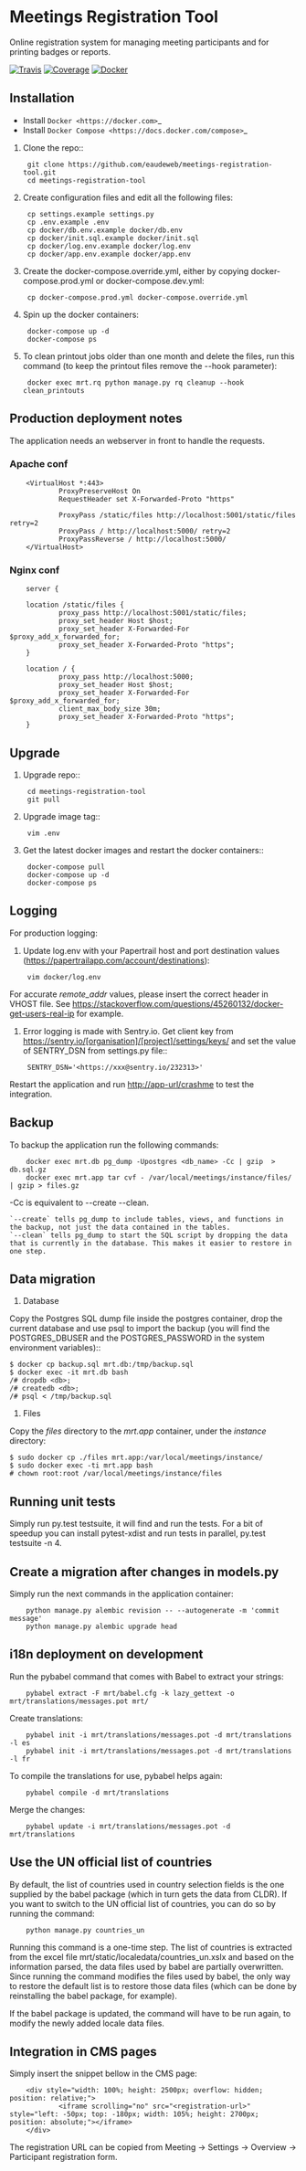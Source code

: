 # Meetings Registration Tool

Online registration system for managing meeting participants and for printing badges or reports.

[![Travis](https://travis-ci.org/eaudeweb/meetings-registration-tool.svg?branch=master)](
https://travis-ci.org/eaudeweb/meetings-registration-tool)
[![Coverage](https://coveralls.io/repos/github/eaudeweb/meetings-registration-tool/badge.svg?branch=master)](https://coveralls.io/github/eaudeweb/meetings-registration-tool?branch=master)
[![Docker](https://dockerbuildbadges.quelltext.eu/status.svg?organization=eaudeweb&repository=mrt)](https://hub.docker.com/r/eaudeweb/mrt/builds)

## Installation

* Install `Docker <https://docker.com>`_
* Install `Docker Compose <https://docs.docker.com/compose>`_

1. Clone the repo::

        git clone https://github.com/eaudeweb/meetings-registration-tool.git
        cd meetings-registration-tool

1. Create configuration files and edit all the following files:

        cp settings.example settings.py
        cp .env.example .env
        cp docker/db.env.example docker/db.env
        cp docker/init.sql.example docker/init.sql
        cp docker/log.env.example docker/log.env
        cp docker/app.env.example docker/app.env

1. Create the docker-compose.override.yml, either by copying docker-compose.prod.yml or docker-compose.dev.yml:

        cp docker-compose.prod.yml docker-compose.override.yml

1. Spin up the docker containers:

        docker-compose up -d
        docker-compose ps

1. To clean printout jobs older than one month and delete the files, run this command (to keep the printout files remove the --hook parameter):

        docker exec mrt.rq python manage.py rq cleanup --hook clean_printouts

## Production deployment notes

The application needs an webserver in front to handle the requests.

### Apache conf

        <VirtualHost *:443>
                ProxyPreserveHost On
                RequestHeader set X-Forwarded-Proto "https"

                ProxyPass /static/files http://localhost:5001/static/files retry=2
                ProxyPass / http://localhost:5000/ retry=2
                ProxyPassReverse / http://localhost:5000/
        </VirtualHost>

### Nginx conf

        server {

        location /static/files {
                proxy_pass http://localhost:5001/static/files;
                proxy_set_header Host $host;
                proxy_set_header X-Forwarded-For $proxy_add_x_forwarded_for;
                proxy_set_header X-Forwarded-Proto "https";
        }

        location / {
                proxy_pass http://localhost:5000;
                proxy_set_header Host $host;
                proxy_set_header X-Forwarded-For $proxy_add_x_forwarded_for;
                client_max_body_size 30m;
                proxy_set_header X-Forwarded-Proto "https";
        }

## Upgrade

1. Upgrade repo::

        cd meetings-registration-tool
        git pull

1. Upgrade image tag::

        vim .env

1. Get the latest docker images and restart the docker containers::

        docker-compose pull
        docker-compose up -d
        docker-compose ps

## Logging

For production logging:

1. Update log.env with your Papertrail host and port destination values (<https://papertrailapp.com/account/destinations>):

        vim docker/log.env

For accurate _remote_addr_ values, please insert the correct header in VHOST file. See <https://stackoverflow.com/questions/45260132/docker-get-users-real-ip> for example.

1. Error logging is made with Sentry.io. Get client key from <https://sentry.io/[organisation]/[project]/settings/keys/> and set the value of SENTRY_DSN from settings.py file::

        SENTRY_DSN='<https://xxx@sentry.io/232313>'

Restart the application and run <http://app-url/crashme> to test the integration.

## Backup

To backup the application run the following commands:

        docker exec mrt.db pg_dump -Upostgres <db_name> -Cc | gzip  > db.sql.gz
        docker exec mrt.app tar cvf - /var/local/meetings/instance/files/ | gzip > files.gz

-Cc is equivalent to --create --clean.

    `--create` tells pg_dump to include tables, views, and functions in the backup, not just the data contained in the tables.
    `--clean` tells pg_dump to start the SQL script by dropping the data that is currently in the database. This makes it easier to restore in one step.

## Data migration

1. Database

Copy the Postgres SQL dump file inside the postgres container, drop the current database and use psql to import the backup (you will find the POSTGRES_DBUSER and the POSTGRES_PASSWORD in the system environment variables)::

    $ docker cp backup.sql mrt.db:/tmp/backup.sql
    $ docker exec -it mrt.db bash
    /# dropdb <db>;
    /# createdb <db>;
    /# psql < /tmp/backup.sql

1. Files

Copy the _files_ directory to the _mrt.app_ container, under the _instance_ directory:

    $ sudo docker cp ./files mrt.app:/var/local/meetings/instance/
    $ sudo docker exec -ti mrt.app bash
    # chown root:root /var/local/meetings/instance/files

## Running unit tests

Simply run py.test testsuite, it will find and run the tests. For a bit of speedup you can install pytest-xdist and run tests in parallel, py.test testsuite -n 4.

## Create a migration after changes in models.py

Simply run the next commands in the application container:

        python manage.py alembic revision -- --autogenerate -m 'commit message'
        python manage.py alembic upgrade head

## i18n deployment on development

Run the pybabel command that comes with Babel to extract your strings:

        pybabel extract -F mrt/babel.cfg -k lazy_gettext -o mrt/translations/messages.pot mrt/

Create translations:

        pybabel init -i mrt/translations/messages.pot -d mrt/translations -l es
        pybabel init -i mrt/translations/messages.pot -d mrt/translations -l fr

To compile the translations for use, pybabel helps again:

        pybabel compile -d mrt/translations

Merge the changes:

        pybabel update -i mrt/translations/messages.pot -d mrt/translations

## Use the UN official list of countries

By default, the list of countries used in country selection fields is the one supplied by the babel package (which in turn gets the data from CLDR). If you want to switch to the UN official list of countries, you can do so by running the command:

        python manage.py countries_un

Running this command is a one-time step. The list of countries is extracted from the excel file mrt/static/localedata/countries_un.xslx and based on the information parsed, the data files used by babel are partially overwritten. Since running the command modifies the files used by babel, the only way to restore the default list is to restore those data files (which can be done by reinstalling the babel package, for example).

If the babel package is updated, the command will have to be run again, to modify the newly added locale data files.

## Integration in CMS pages

Simply insert the snippet bellow in the CMS page:

        <div style="width: 100%; height: 2500px; overflow: hidden; position: relative;">
                <iframe scrolling="no" src="<registration-url>" style="left: -50px; top: -180px; width: 105%; height: 2700px; position: absolute;"></iframe>
        </div>

The registration URL can be copied from Meeting -> Settings -> Overview -> Participant registration form.
